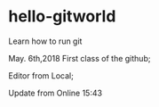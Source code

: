 # hello-gitworld
Learn how to run git

May. 6th,2018 First class of the github;

Editor from Local;

Update from Online 15:43
